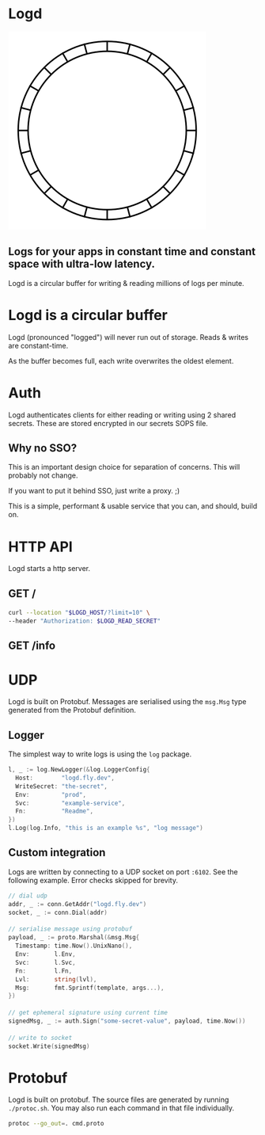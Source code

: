 # Logd
![A circular buffer](.doc/circular_buffer.svg)
## Logs for your apps in constant time and constant space with ultra-low latency.
Logd is a circular buffer for writing & reading millions of logs per minute.

# Logd is a circular buffer
Logd (pronounced "logged") will never run out of storage. Reads & writes are constant-time.

As the buffer becomes full, each write overwrites the oldest element.

# Auth
Logd authenticates clients for either reading or writing using 2 shared secrets.
These are stored encrypted in our secrets SOPS file.

## Why no SSO?
This is an important design choice for separation of concerns.
This will probably not change.

If you want to put it behind SSO, just write a proxy. ;)

This is a simple, performant & usable service that
you can, and should, build on.

# HTTP API
Logd starts a http server.
## GET /
```bash
curl --location "$LOGD_HOST/?limit=10" \
--header "Authorization: $LOGD_READ_SECRET"
```
## GET /info

# UDP
Logd is built on Protobuf. Messages are serialised using the `msg.Msg` type generated from the Protobuf definition.

## Logger
The simplest way to write logs is using the `log` package.
```go
l, _ := log.NewLogger(&log.LoggerConfig{
  Host:        "logd.fly.dev",
  WriteSecret: "the-secret",
  Env:         "prod",
  Svc:         "example-service",
  Fn:          "Readme",
})
l.Log(log.Info, "this is an example %s", "log message")
```

## Custom integration
Logs are written by connecting to a UDP socket on port `:6102`.
See the following example. Error checks skipped for brevity.
```go
// dial udp
addr, _ := conn.GetAddr("logd.fly.dev")
socket, _ := conn.Dial(addr)

// serialise message using protobuf
payload, _ := proto.Marshal(&msg.Msg{
  Timestamp: time.Now().UnixNano(),
  Env:       l.Env,
  Svc:       l.Svc,
  Fn:        l.Fn,
  Lvl:       string(lvl),
  Msg:       fmt.Sprintf(template, args...),
})

// get ephemeral signature using current time
signedMsg, _ := auth.Sign("some-secret-value", payload, time.Now())

// write to socket
socket.Write(signedMsg)
```

# Protobuf
Logd is built on protobuf. The source files are generated by running `./protoc.sh`.
You may also run each command in that file individually.
```bash
protoc --go_out=. cmd.proto
```